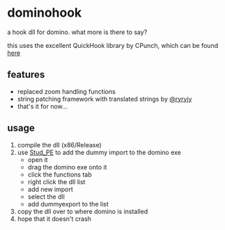 # dominohook
a hook dll for domino. what more is there to say?

this uses the excellent QuickHook library by CPunch, which can be found [here](https://github.com/CPunch/QuickHook)

## features
- replaced zoom handling functions
- string patching framework with translated strings by [@ryryjy](https://github.com/ryryjy)
- that's it for now...

## usage
1. compile the dll (x86/Release)
2. use [Stud_PE](http://www.cgsoftlabs.ro/studpe.html) to add the dummy import to the domino exe
    * open it
    * drag the domino exe onto it
    * click the functions tab
    * right click the dll list
    * add new import
    * select the dll
    * add dummyexport to the list
3. copy the dll over to where domino is installed
4. hope that it doesn't crash
